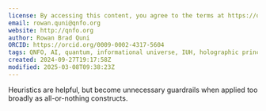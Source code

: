 ```yaml
---
license: By accessing this content, you agree to the terms at https://qnfo.org/LICENSE
email: rowan.quni@qnfo.org
website: http://qnfo.org
author: Rowan Brad Quni
ORCID: https://orcid.org/0009-0002-4317-5604
tags: QNFO, AI, quantum, informational universe, IUH, holographic principle
created: 2024-09-27T19:17:58Z
modified: 2025-03-08T09:38:23Z
---
```


Heuristics are helpful, but become unnecessary guardrails when applied too broadly as all-or-nothing constructs.
